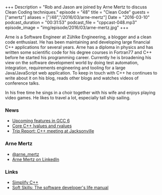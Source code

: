 +++
Description = "Rob and Jason are joined by Arne Mertz to discuss Clean Coding techniques."
episode = "48"
title = "Clean Code"
guests = ["amertz"]
aliases = ["/48","/2016/03/arne-mertz"]
Date = "2016-03-10"
podcast_duration = "00:31:53"
podcast_file = "cppcast-048.mp3"
episode_image = "img/episode/2016/03/arne-mertz.jpg"
+++

Arne is a Software Engineer at Zühlke Engineering, a blogger and a clean code enthusiast.
He has been maintaining and developing large financial C++ applications for several years.
Arne has a diploma in physics and has written some scientific code for his degree courses in Fortran77 and C++ before he started his programming career.
Currently he is broadening his view on the software development world by doing test automation, integration, 
requirements engineering and tooling for a large Java/JavaScript web application. 
To keep in touch with C++ he continues to write about it on his blog, reads other blogs and watches videos of conference talks.

In his free time he sings in a choir together with his wife and enjoys playing video games. He likes to travel a lot, especially tall ship sailing.

### News ###

 - [Upcoming features in GCC 6](http://developerblog.redhat.com/2016/02/23/upcoming-features-in-gcc-6/)
 - [Core C++ lvalues and rvalues](https://www.justsoftwaresolutions.co.uk/cplusplus/core-c++-lvalues-and-rvalues.html)
 - [Trip Report: C++ meeting at Jacksonville](http://usingstdcpp.org/2016/03/05/trip-report-c-meeting-at-jacksonville/)
 
### Arne Mertz ###

 - [@arne_mertz](https://twitter.com/arne_mertz)
 - [Arne Mertz on LinkedIn](https://de.linkedin.com/in/arne-mertz-b87311b0/en)

### Links ###

 - [Simplify C++](http://arne-mertz.de/)
 - [Soft Skills: The software developer's life manual](http://amzn.to/1XgKQSB)
